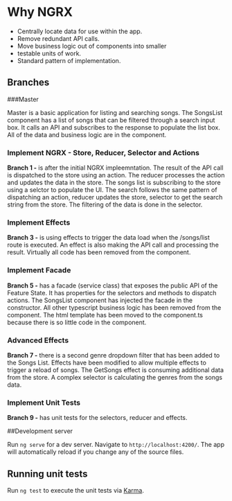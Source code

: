 # Why NGRX

- Centrally locate data for use within the app.
- Remove redundant API calls.
- Move business logic out of components into smaller
- testable units of work.
- Standard pattern of implementation.

## Branches

###Master

Master is a basic application for listing and searching songs. The SongsList component has a list of songs that can be filtered through a search input box. It calls an API and subscribes to the response to populate the list box. All of the data and business logic are in the component.

### Implement NGRX - Store, Reducer, Selector and Actions

**Branch 1 -** is after the initial NGRX impleemntation. The result of the API call is dispatched to the store using an action. The reducer processes the action and updates the data in the store. The songs list is subscribing to the store using a selctor to populate the UI. The search follows the same pattern of dispatching an action, reducer updates the store, selector to get the search string from the store. The filtering of the data is done in the selector.

### Implement Effects

**Branch 3 -** is using effects to trigger the data load when the /songs/list route is executed. An effect is also making the API call and processing the result. Virtually all code has been removed from the component.

### Implement Facade

**Branch 5 -** has a facade (service class) that exposes the public API of the Feature State. It has properties for the selectors and methods to dispatch actions. The SongsList component has injected the facade in the constructor. All other typescript business logic has been removed from the component. The html template has been moved to the component.ts because there is so little code in the component.

### Advanced Effects

**Branch 7 -** there is a second genre dropdown filter that has been added to the Songs List. Effects have been modified to allow multiple effects to trigger a reload of songs. The GetSongs effect is consuming additional data from the store. A complex selector is calculating the genres from the songs data.

### Implement Unit Tests

**Branch 9 -** has unit tests for the selectors, reducer and effects.

##Development server

Run `ng serve` for a dev server. Navigate to `http://localhost:4200/`. The app will automatically reload if you change any of the source files.

## Running unit tests

Run `ng test` to execute the unit tests via [Karma](https://karma-runner.github.io).
